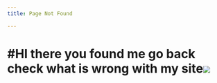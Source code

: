 ```yaml
---
title: Page Not Found

---
```

# #HI there you found me go back check what is wrong with my site![](/images/undraw_modern_professional_yt9h.svg)